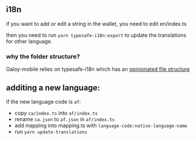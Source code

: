 ## i18n

if you want to add or edit a string in the wallet, you need to edit en/index.ts

then you need to run `yarn typesafe-i18n:export` to update the translations for other language.

### why the folder structure?

Galoy-mobile relies on typesafe-i18n which has an [opinionated file structure](https://github.com/ivanhofer/typesafe-i18n/tree/main/packages/generator#folder-structure)

## additing a new language:

if the new language code is `af`: 

- copy `ca/index.ts` into `af/index.ts`
- rename `ca.json` to `af.json` in `af/index.ts`
- add mapping into mapping.ts with `language-code:native-language-name`
- run `yarn update-translations`
